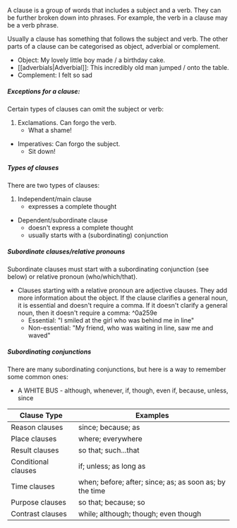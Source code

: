 A clause is a group of words that includes a subject and a verb. They can be further broken down into phrases. For example, the verb in a clause may be a verb phrase.

Usually a clause has something that follows the subject and verb. The other parts of a clause can be categorised as object, adverbial or complement.
- Object: My lovely little boy made / a birthday cake.
- [[adverbials|Adverbial]]: This incredibly old man jumped / onto the table.
- Complement: I felt so sad

##### Exceptions for a clause:
Certain types of clauses can omit the subject or verb:
1. Exclamations. Can forgo the verb.
	- What a shame!
- Imperatives: Can forgo the subject.
	- Sit down!

##### Types of clauses
There are two types of clauses:
1. Independent/main clause
	- expresses a complete thought
- Dependent/subordinate clause
	- doesn't express a complete thought
	- usually starts with a (subordinating) conjunction

##### Subordinate clauses/relative pronouns
Subordinate clauses must start with a subordinating conjunction (see below) or relative pronoun (who/which/that).
- Clauses starting with a relative pronoun are adjective clauses. They add more information about the object. If the clause clarifies a general noun, it is essential and doesn't require a comma. If it doesn't clarify a general noun, then it doesn't require a comma: ^0a259e
	- Essential: "I smiled at the girl who was behind me in line"
	- Non-essential: "My friend, who was waiting in line, saw me and waved"


##### Subordinating conjunctions
There are many subordinating conjunctions, but here is a way to remember some common ones:
- A WHITE BUS - although, whenever, if, though, even if, because, unless, since

| **Clause Type**     | **Examples**                                            |
| ------------------- | ------------------------------------------------------- |
| Reason clauses      | since; because; as                                      |
| Place clauses       | where; everywhere                                       |
| Result clauses      | so that; such...that                                    |
| Conditional clauses | if; unless; as long as                                  |
| Time clauses        | when; before; after; since; as; as soon as; by the time |
| Purpose clauses     | so that; because; so                                    |
| Contrast clauses    | while; although; though; even though                    |

